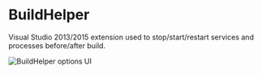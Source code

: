 # BuildHelper

Visual Studio 2013/2015 extension used to stop/start/restart services and processes before/after build.

![BuildHelper options UI](https://github.com/nmklotas/BuildHelper/blob/master/Documents/UI.png "BuildHelper UI")

